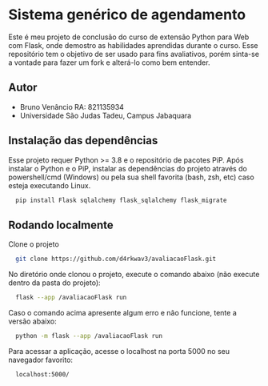 
# Sistema genérico de agendamento

Este é meu projeto de conclusão do curso de extensão Python para Web com Flask, 
onde demostro as habilidades aprendidas durante o curso.
Esse repositório tem o objetivo de ser usado para fins avaliativos,
porém sinta-se a vontade para fazer um fork e alterá-lo como bem entender.
## Autor

- Bruno Venâncio RA: 821135934
- Universidade São Judas Tadeu, Campus Jabaquara


## Instalação das dependências

Esse projeto requer Python >= 3.8 e o repositório de pacotes PiP.
Após instalar o Python e o PiP, instalar as dependências do projeto
através do powershell/cmd (Windows) ou pela sua shell favorita (bash, zsh, etc)
caso esteja executando Linux.

```bash
  pip install Flask sqlalchemy flask_sqlalchemy flask_migrate
```
    
## Rodando localmente

Clone o projeto

```bash
  git clone https://github.com/d4rkwav3/avaliacaoFlask.git
```

No diretório onde clonou o projeto, execute o comando abaixo
(não execute dentro da pasta do projeto):

```bash
  flask --app /avaliacaoFlask run
```

Caso o comando acima apresente algum erro e não funcione,
tente a versão abaixo:

```bash
  python -m flask --app /avaliacaoFlask run
```

Para acessar a aplicação, acesse o localhost na porta 5000 no seu 
navegador favorito:

```bash
  localhost:5000/
```